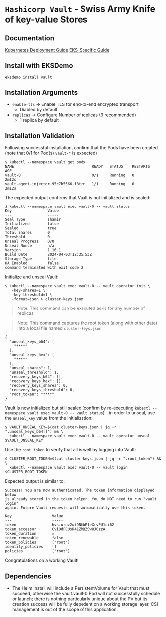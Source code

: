 # `Hashicorp Vault` - Swiss Army Knife of key-value Stores

## Documentation
[Kubernetes Deployment Guide](https://developer.hashicorp.com/vault/tutorials/kubernetes/kubernetes-raft-deployment-guide)
[EKS-Specific Guide](https://developer.hashicorp.com/vault/tutorials/kubernetes/kubernetes-amazon-eks)

## Install with EKSDemo
`eksdemo install vault`

## Installation Arguments
- `enable-tls` -> Enable TLS for end-to-end encrypted transport
  - Diabled by default
- `replicas` -> Configure Number of replicas (3 recommended)
  - 1 replica by default

## Installation Validation

Following successful installation, confirm that the Pods have been created (note that 0/1 for Pod(s) `vault-*` is expected)
```
$ kubectl --namespace vault get pods
NAME                                   READY   STATUS    RESTARTS   AGE
vault-0                                0/1     Running   0          2m12s
vault-agent-injector-95c7b5566-f8trr   1/1     Running   0          2m12s
```

The expected output confirms that Vault is not initialized and is sealed:
```
$ kubectl --namespace vault exec vault-0 -- vault status
Key                Value
---                -----
Seal Type          shamir
Initialized        false
Sealed             true
Total Shares       0
Threshold          0
Unseal Progress    0/0
Unseal Nonce       n/a
Version            1.16.1
Build Date         2024-04-03T12:35:53Z
Storage Type       file
HA Enabled         false
command terminated with exit code 2
```

Initialize and unseal Vault:
```
$ kubectl --namespace vault exec vault-0 -- vault operator init \
   -key-shares=1 \
   -key-threshold=1 \
   -format=json > cluster-keys.json
```

> Note: This command can be executed as-is for any number of replicas

> Note: This command captures the root token (along with other data) into a local file named `cluster-keys.json`
```
{
  "unseal_keys_b64": [
    "****"
  ],
  "unseal_keys_hex": [
    "****"
  ],
  "unseal_shares": 1,
  "unseal_threshold": 1,
  "recovery_keys_b64": [],
  "recovery_keys_hex": [],
  "recovery_keys_shares": 0,
  "recovery_keys_threshold": 0,
  "root_token": "****"
}
```

Vault is now initialized but still sealed (confirm by re-executing `kubectl --namespace vault exec vault-0 -- vault status`) - in order to unseal, use the `unseal_key` value from the initialization:
```
$ VAULT_UNSEAL_KEY=$(cat cluster-keys.json | jq -r ".unseal_keys_b64[]") && \
  kubectl --namespace vault exec vault-0 -- vault operator unseal $VAULT_UNSEAL_KEY
```

Use the `root_token` to verify that all is well by logging into Vault:
```
$ CLUSTER_ROOT_TOKEN=$(cat cluster-keys.json | jq -r ".root_token") && \
  kubectl --namespace vault exec vault-0 -- vault login $CLUSTER_ROOT_TOKEN
```

Expected output is similar to:
```
Success! You are now authenticated. The token information displayed below
is already stored in the token helper. You do NOT need to run "vault login"
again. Future Vault requests will automatically use this token.

Key                  Value
---                  -----
token                hvs.uruz2wt9NhbE1eXrvPU1ci62
token_accessor       CviOdFCUsR41ZhBZSw8J0zzA
token_duration       ∞
token_renewable      false
token_policies       ["root"]
identity_policies    []
policies             ["root"]
```

Congratulations on a working Vault!


## Dependencies
- The Helm install will include a PersistentVolume for Vault that must succeed, otherwise the vault.vault-0 Pod will not successfully schedule or launch; there is nothing particularly unique about the PV but its creation success will be fully depedent on a working storage layer.
  CSI management is out of the scope of this application.

